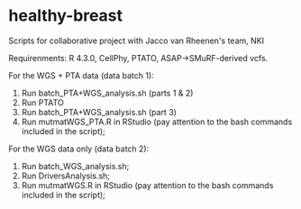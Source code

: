 # healthy-breast
Scripts for collaborative project with Jacco van Rheenen's team, NKI

Requirenments: R 4.3.0, CellPhy, PTATO, ASAP->SMuRF-derived vcfs.

For the WGS + PTA data (data batch 1):

1. Run batch_PTA+WGS_analysis.sh (parts 1 & 2)
2. Run PTATO
3. Run batch_PTA+WGS_analysis.sh (part 3)
4. Run mutmatWGS_PTA.R in RStudio (pay attention to the bash commands included in the script);


For the WGS data only (data batch 2):

1. Run batch_WGS_analysis.sh;
2. Run DriversAnalysis.sh;
3. Run mutmatWGS.R in RStudio (pay attention to the bash commands included in the script);
